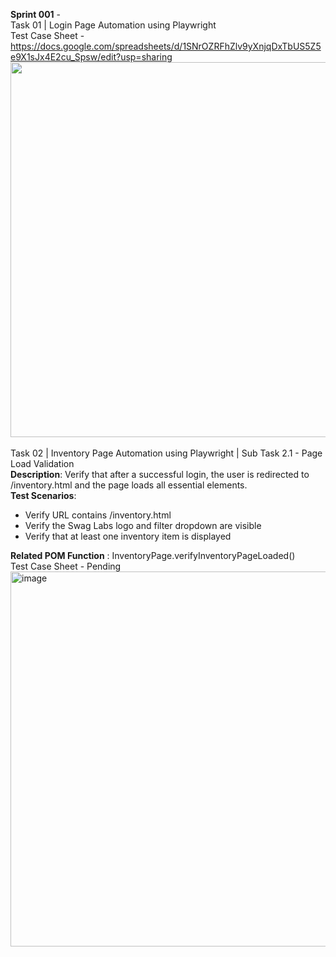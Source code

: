 **Sprint 001** - <br>
Task 01 | Login Page Automation using Playwright<br> 
Test Case Sheet - https://docs.google.com/spreadsheets/d/1SNrOZRFhZlv9yXnjqDxTbUS5Z5e9X1sJx4E2cu_Spsw/edit?usp=sharing<br>
<img src="https://github.com/user-attachments/assets/ae602da3-12b3-4963-a929-5bb48647749d" width="600">
<br>
<br>
Task 02 | Inventory Page Automation using Playwright | Sub Task 2.1 - Page Load Validation<br>
**Description**: Verify that after a successful login, the user is redirected to /inventory.html and the page loads all essential elements.<br>
**Test Scenarios**:
- Verify URL contains /inventory.html<br>
- Verify the Swag Labs logo and filter dropdown are visible<br>
- Verify that at least one inventory item is displayed

**Related POM Function** : InventoryPage.verifyInventoryPageLoaded()<br>
Test Case Sheet - Pending <br>
<img alt="image" src="https://github.com/user-attachments/assets/1464f3f7-9185-471d-b642-93dc3ecfcb47" width="600"/>



